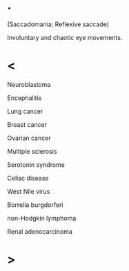 # .

(Saccadomania; Reflexive saccade)

Involuntary and chaotic eye movements.

# <

Neuroblastoma

Encephalitis

Lung cancer

Breast cancer

Ovarian cancer

Multiple sclerosis

Serotonin syndrome

Celiac disease

West Nile virus

Borrelia burgdorferi

non-Hodgkin lymphoma

Renal adenocarcinoma

# >
